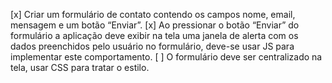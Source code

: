 [x] Criar um formulário de contato contendo os campos nome, email, mensagem e um botão “Enviar”.
[x] Ao pressionar o botão “Enviar” do formulário a aplicação deve exibir na tela uma janela de alerta com os dados preenchidos pelo usuário no formulário, deve-se usar JS para implementar este comportamento.
[ ] O formulário deve ser centralizado na tela, usar CSS para tratar o estilo.
